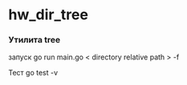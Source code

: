 # hw_dir_tree

### Утилита tree<br/> ###

запуск go run main.go < directory relative path > -f<br/>

Тест go test -v<br/>
